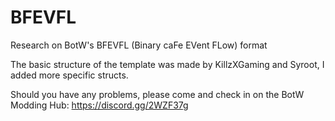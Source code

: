 # BFEVFL
Research on BotW's BFEVFL (Binary caFe EVent FLow) format

The basic structure of the template was made by KillzXGaming and Syroot, I added more specific structs.

Should you have any problems, please come and check in on the BotW Modding Hub: https://discord.gg/2WZF37g
